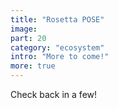 ```yaml
---
title: "Rosetta POSE"
image:
part: 20
category: "ecosystem"
intro: "More to come!"
more: true
---
```


Check back in a few!


